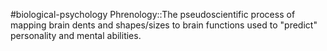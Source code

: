#biological-psychology 
Phrenology::The pseudoscientific process of mapping brain dents and shapes/sizes to brain functions used to "predict" personality and mental abilities.

